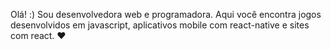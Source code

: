 Olá! :)
Sou desenvolvedora web e programadora. 
Aqui você encontra jogos desenvolvidos em javascript, aplicativos mobile com react-native e sites com react. &hearts;


<!--
**DayanaGromann/DayanaGromann** is a ✨ _special_ ✨ repository because its `README.md` (this file) appears on your GitHub profile.

Here are some ideas to get you started:

- 🔭 Sou professora de programação na Byju's Future School
- 🌱 Atualmente estou estudando node.js
- 👯 I’m looking to collaborate on ...
- 🤔 I’m looking for help with ...
- 💬 Ask me about ...
- 📫 How to reach me: ...
- 😄 Pronouns: ...
- ⚡ Fun fact: ...
-->
